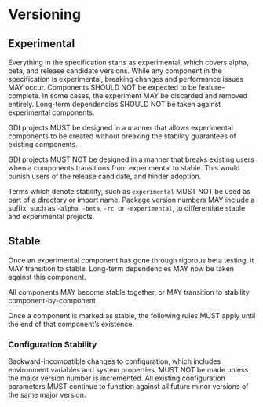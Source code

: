 # Versioning

## Experimental

Everything in the specification starts as experimental, which covers alpha,
beta, and release candidate versions. While any component in the specification
is experimental, breaking changes and performance issues MAY occur. Components
SHOULD NOT be expected to be feature-complete. In some cases, the experiment
MAY be discarded and removed entirely. Long-term dependencies SHOULD NOT be
taken against experimental components.

GDI projects MUST be designed in a manner that allows experimental components
to be created without breaking the stability guarantees of existing components.

GDI projects MUST NOT be designed in a manner that breaks existing users when a
components transitions from experimental to stable. This would punish users of
the release candidate, and hinder adoption.

Terms which denote stability, such as `experimental` MUST NOT be used as part
of a directory or import name. Package version numbers MAY include a suffix,
such as `-alpha`, `-beta`, `-rc`, or `-experimental`, to differentiate stable
and experimental projects.

## Stable

Once an experimental component has gone through rigorous beta testing, it MAY
transition to stable. Long-term dependencies MAY now be taken against this
component.

All components MAY become stable together, or MAY transition to
stability component-by-component.

Once a component is marked as stable, the following rules MUST apply
until the end of that component’s existence.

### Configuration Stability

Backward-incompatible changes to configuration, which includes environment
variables and system properties, MUST NOT be made unless the major version
number is incremented. All existing configuration parameters MUST continue to
function against all future minor versions of the same major version.

